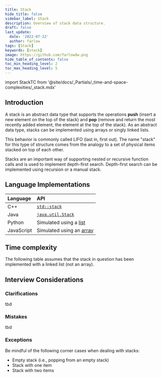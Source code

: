 ```yaml
---
title: Stack
hide_title: false
sidebar_label: Stack
description: Overview of stack data structure.
draft: false
last_update: 
  date: '2022-07-22'
  author: farlow
tags: [Stack]
keywords: [stack]
image: https://github.com/farlowdw.png
hide_table_of_contents: false
toc_min_heading_level: 2
toc_max_heading_level: 5
---
```


import StackTC from '@site/docs/_Partials/_time-and-space-complexities/_stack.mdx'

## Introduction

A stack is an abstract data type that supports the operations **push** (insert a new element on the top of the stack) and **pop** (remove and return the most recently added element, the element at the top of the stack). As an abstract data type, stacks can be implemented using arrays or singly linked lists.

This behavior is commonly called LIFO (last in, first out). The name "stack" for this type of structure comes from the analogy to a set of physical items stacked on top of each other.

Stacks are an important way of supporting nested or recursive function calls and is used to implement depth-first search. Depth-first search can be implemented using recursion or a manual stack.

## Language Implementations

| Language | API |
| :-- | :-- |
| C++ | [`std::stack`](https://docs.microsoft.com/en-us/cpp/standard-library/stack-class?view=msvc-170) |
| Java | [`java.util.Stack`](https://docs.oracle.com/javase/10/docs/api/java/util/Stack.html) |
| Python | Simulated using a [list](https://docs.python.org/3/tutorial/datastructures.html) |
| JavaScript | Simulated using an [array](https://developer.mozilla.org/en-US/docs/Web/JavaScript/Reference/Global_Objects/Array) |

## Time complexity

The following table assumes that the stack in question has been implemented with a linked list (not an array).

<StackTC />

## Interview Considerations

### Clarifications

tbd

### Mistakes

tbd

### Exceptions

Be mindful of the following corner cases when dealing with stacks:

- Empty stack (i.e., popping from an empty stack)
- Stack with one item 
- Stack with two items
